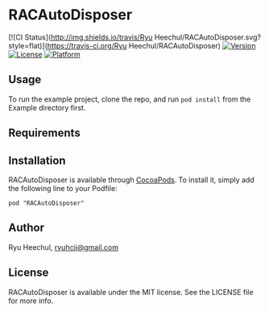 # RACAutoDisposer

[![CI Status](http://img.shields.io/travis/Ryu Heechul/RACAutoDisposer.svg?style=flat)](https://travis-ci.org/Ryu Heechul/RACAutoDisposer)
[![Version](https://img.shields.io/cocoapods/v/RACAutoDisposer.svg?style=flat)](http://cocoadocs.org/docsets/RACAutoDisposer)
[![License](https://img.shields.io/cocoapods/l/RACAutoDisposer.svg?style=flat)](http://cocoadocs.org/docsets/RACAutoDisposer)
[![Platform](https://img.shields.io/cocoapods/p/RACAutoDisposer.svg?style=flat)](http://cocoadocs.org/docsets/RACAutoDisposer)

## Usage

To run the example project, clone the repo, and run `pod install` from the Example directory first.

## Requirements

## Installation

RACAutoDisposer is available through [CocoaPods](http://cocoapods.org). To install
it, simply add the following line to your Podfile:

    pod "RACAutoDisposer"

## Author

Ryu Heechul, ryuhcii@gmail.com

## License

RACAutoDisposer is available under the MIT license. See the LICENSE file for more info.

